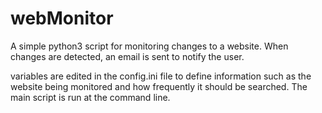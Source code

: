 # webMonitor
A simple python3 script for monitoring changes to a website. When changes are detected, an email is sent to notify the user.

variables are edited in the config.ini file to define information such as the website being monitored and how frequently it should be searched. 
The main script is run at the command line.


